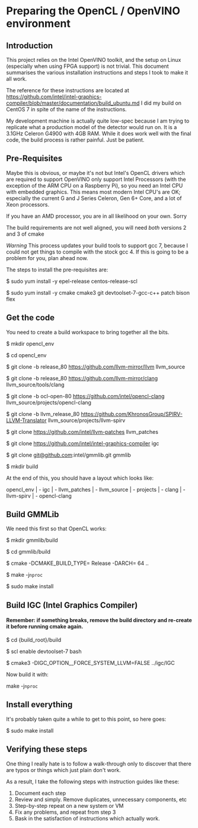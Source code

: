 # Preparing the OpenCL / OpenVINO environment

## Introduction

This project relies on the Intel OpenVINO toolkit, and the setup on Linux (especially when using FPGA support) is not trivial.  This document summarises the various installation instructions and steps I took to make it all work.

The reference for these instructions are located at https://github.com/intel/intel-graphics-compiler/blob/master/documentation/build_ubuntu.md I did my build on CentOS 7 in spite of the name of the instructions.

My development machine is actually quite low-spec because I am trying to replicate what a production model of the detector would run on.  It is a 3.1GHz Celeron G4900 with 4GB RAM.  While it does work well with the final code, the build process is rather painful.  Just be patient.

## Pre-Requisites

Maybe this is obvious, or maybe it's not but Intel's OpenCL drivers which are required to support OpenVINO only support Intel Processors (with the exception of the ARM CPU on a Raspberry Pi), so you need an Intel CPU with embedded graphics.  This means most modern Intel CPU's are OK; especially the current G and J Series Celeron, Gen 6+ Core, and a lot of Xeon processors.

If you have an AMD processor, you are in all likelihood on your own.  Sorry

The build requirements are not well aligned, you will need *both* versions 2 and 3 of cmake

*Warning* This process updates your build tools to support gcc 7, because I could not get things to compile with the stock gcc 4.  If this is going to be a problem for you, plan ahead now.

The steps to install the pre-requisites are:

$ sudo yum install -y epel-release centos-release-scl

$ sudo yum install -y cmake cmake3 git devtoolset-7-gcc-c++ patch bison flex

## Get the code

You need to create a build workspace to bring together all the bits.

$ mkdir opencl_env

$ cd opencl_env

$ git clone -b release_80 https://github.com/llvm-mirror/llvm llvm_source

$ git clone -b release_80 https://github.com/llvm-mirror/clang llvm_source/tools/clang

$ git clone -b ocl-open-80 https://github.com/intel/opencl-clang llvm_source/projects/opencl-clang

$ git clone -b llvm_release_80 https://github.com/KhronosGroup/SPIRV-LLVM-Translator llvm_source/projects/llvm-spirv

$ git clone https://github.com/intel/llvm-patches llvm_patches

$ git clone https://github.com/intel/intel-graphics-compiler igc

$ git clone git@github.com:intel/gmmlib.git gmmlib

$ mkdir build

At the end of this, you should have a layout which looks like:

opencl_env
    | - igc
    | - llvm_patches
    | - llvm_source
         | - projects
                | - clang
                | - llvm-spirv
                | - opencl-clang

## Build GMMLib

We need this first so that OpenCL works:

$ mkdir gmmlib/build

$ cd gmmlib/build

$ cmake -DCMAKE_BUILD_TYPE= Release -DARCH= 64 ..

$ make -j`nproc`

$ sudo make install

## Build IGC (Intel Graphics Compiler)

#### Remember: if something breaks, remove the build directory and re-create it before running cmake again.

$ cd {build_root}/build

$ scl enable devtoolset-7 bash

$ cmake3 -DIGC_OPTION__FORCE_SYSTEM_LLVM=FALSE ../igc/IGC

Now build it with:

make -j`nproc`

## Install everything

It's probably taken quite a while to get to this point, so here goes:

$ sudo make install

## Verifying these steps

One thing I really hate is to follow a walk-through only to discover that there are typos or things which just plain don't work.

As a result, I take the following steps with instruction guides like these:

1.  Document each step
2.  Review and simply.  Remove duplicates, unnecessary components, etc
3.  Step-by-step repeat on a new system or VM
4.  Fix any problems, and repeat from step 3
5.  Bask in the satisfaction of instructions which actually work.

